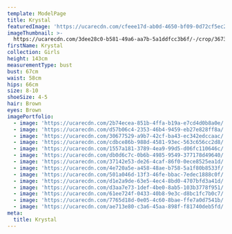 ```yaml
---
template: ModelPage
title: Krystal
featuredImage: 'https://ucarecdn.com/cfeee17d-ab0d-4650-bf09-0d72cf5ec2d2/'
imageThumbnail: >-
  https://ucarecdn.com/3dee28c0-b581-49a6-aa7b-5a1ddfcc3b6f/-/crop/3673x4434/97,577/-/preview/
firstName: Krystal
collection: Girls
height: 143cm
measurementType: bust
bust: 67cm
waist: 58cm
hips: 66cm
size: 8-10
shoeSize: 4-5
hair: Brown
eyes: Brown
imagePortfolio:
  - image: 'https://ucarecdn.com/2b74ecea-851b-4ffa-b19a-e7cd4d0b8a0e/'
  - image: 'https://ucarecdn.com/d57b06c4-2353-46b4-9459-eb27e828ff8a/'
  - image: 'https://ucarecdn.com/30677529-a9b7-42cf-ba43-ec342edccaac/'
  - image: 'https://ucarecdn.com/cdbce86b-988d-4581-93ec-563c656cc2d8/'
  - image: 'https://ucarecdn.com/1557a181-3789-4ea9-99d5-d06fc110646c/'
  - image: 'https://ucarecdn.com/db0d6c7c-0b6b-4985-9549-377178d49640/'
  - image: 'https://ucarecdn.com/37142e53-de26-4caf-86f0-0ece8525ea1d/'
  - image: 'https://ucarecdn.com/4e720a5e-a458-48ae-b758-5a1f80b8533f/'
  - image: 'https://ucarecdn.com/501a046d-13f3-46fe-bbac-7edec1888c0f/'
  - image: 'https://ucarecdn.com/d1e2a9de-63e5-4ec4-8bd0-4707bfd3a41d/'
  - image: 'https://ucarecdn.com/d3aa7e73-1def-4be0-8ab5-103b3778f951/'
  - image: 'https://ucarecdn.com/61ee724f-0433-40b8-9e3c-d8bc1fc7b0c7/'
  - image: 'https://ucarecdn.com/7765d18d-0e05-4c60-8bae-ffe7a0d7541b/'
  - image: 'https://ucarecdn.com/ae713e80-c3a6-45aa-898f-f81740deb5fd/'
meta:
  title: Krystal
---
```


